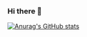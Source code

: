 ### Hi there 👋
[![Anurag's GitHub stats](https://github-readme-stats.vercel.app/api?username=Ibrohim571)](https://github.com/anuraghazra/github-readme-stats)
